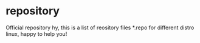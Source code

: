 # repository
Official repository
hy, this is a list of reository files *.repo for different distro linux, happy to help you!
